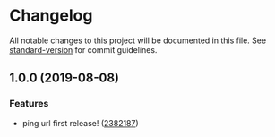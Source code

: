 # Changelog

All notable changes to this project will be documented in this file. See [standard-version](https://github.com/conventional-changelog/standard-version) for commit guidelines.

## 1.0.0 (2019-08-08)


### Features

* ping url first release! ([2382187](https://github.com/wall-wxk/ping-url/commit/2382187))
